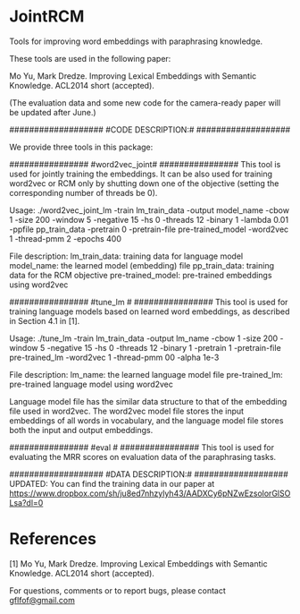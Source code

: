 JointRCM
=======

Tools for improving word embeddings with paraphrasing knowledge.

These tools are used in the following paper:

Mo Yu, Mark Dredze. Improving Lexical Embeddings with Semantic Knowledge. ACL2014 short (accepted).

(The evaluation data and some new code for the camera-ready paper will be updated after June.)

###################
#CODE DESCRIPTION:#
###################

We provide three tools in this package:

################
#word2vec_joint#
################
This tool is used for jointly training the embeddings. It can be also used for training word2vec or RCM only by shutting down one of the objective (setting the corresponding number of threads be 0).

Usage:
./word2vec_joint_lm -train lm_train_data -output model_name -cbow 1 -size 200 -window 5 -negative 15 -hs 0 -threads 12 -binary 1 -lambda 0.01 -ppfile pp_train_data -pretrain 0 -pretrain-file pre-trained_model -word2vec 1 -thread-pmm 2 -epochs 400

File description:
lm_train_data: training data for language model
model_name: the learned model (embedding) file
pp_train_data: training data for the RCM objective
pre-trained_model: pre-trained embeddings using word2vec

################
#tune_lm       #
################
This tool is used for training language models based on learned word embeddings, as described in Section 4.1 in [1].

Usage:
./tune_lm -train lm_train_data -output lm_name -cbow 1 -size 200 -window 5 -negative 15 -hs 0 -threads 12 -binary 1 -pretrain 1 -pretrain-file pre-trained_lm -word2vec 1 -thread-pmm 00 -alpha 1e-3

File description:
lm_name: the learned language model file
pre-trained_lm: pre-trained language model using word2vec

Language model file has the similar data structure to that of the embedding file used in word2vec. The word2vec model file stores the input embeddings of all words in vocabulary, and the language model file stores both the input and output embeddings.

################
#eval          #
################
This tool is used for evaluating the MRR scores on evaluation data of the paraphrasing tasks.

###################
#DATA DESCRIPTION:#
###################
UPDATED:
You can find the training data in our paper at https://www.dropbox.com/sh/ju8ed7nhzylyh43/AADXCy6pNZwEzsolorGlSOLsa?dl=0

References
=======
[1] Mo Yu, Mark Dredze. Improving Lexical Embeddings with Semantic Knowledge. ACL2014 short (accepted).

For questions, comments or to report bugs, please contact gflfof@gmail.com
